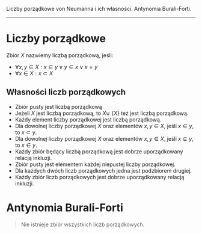 Liczby porządkowe von Neumanna i ich własności. Antynomia Burali-Forti.

---

# Liczby porządkowe

Zbiór $X$ nazwiemy liczbą porządkową, jeśli:
* $\forall x,y\in X: x \in y \vee y \in x \vee x = y$
* $\forall x \in X: x \subset X$

## Własności liczb porządkowych
* Zbiór pusty jest liczbą porządkową
* Jeżeli $X$ jest liczbą porządkową, to $X \cup$ {$X$} też jest liczbą porządkową.
* Każdy element liczby porządkowej jest liczbą porządkową.
* Dla dowolnej liczby porządkowej $X$ oraz elementów $x,y \in X$, jeśli $x \in y$, to $x \subset y$.
* Dla dowolnej liczby porządkowej $X$ oraz elementów $x,y \in X$, jeśli $x \subsetneq y$, to $x \in y$.
* Każdy zbiór będący liczbą porządkową jest dobrze uporządkowany relacją inkluzji.
* Zbiór pusty jest elementem każdej niepustej liczby porządkowej.
* Dla każdych dwóch liczb porządkowych jedna jest podzbiorem drugiej.
* Każdy zbiór liczb porządkowych jest dobrze uporządkowany relacją inkluzji.

# Antynomia Burali-Forti
>Nie istnieje zbiór wszystkich liczb porządkowych.

